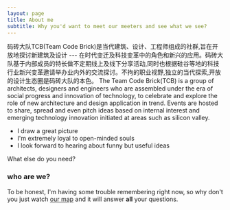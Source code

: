 ```yaml
---
layout: page
title: About me
subtitle: Why you'd want to meet our meeters and see what we see?
---
```


码砖大队TCB(Team Code Brick)是当代建筑、设计、工程师组成的社群,旨在开放地探讨新建筑及设计 --- 在时代变迁及科技变革中的角色和新兴的应用。码砖大队基于内部成员的特长做不定期线上及线下分享活动,同时也根据硅谷等地的科技行业新兴变革邀请举办业内外的交流探讨。不拘的职业视野,独立的当代探索,开放的设计生态圈是码砖大队的本色。
The Team Code Brick(TCB) is a group of architects, designers and engineers who are assembled under the era of social progress and innovation of technology, to celebrate and explore the role of new architecture and design application in trend. Events are hosted to share, spread and even pitch ideas based on internal interest and emerging technology innovation initiated at areas such as silicon valley.


- I draw a great picture
- I'm extremely loyal to open-minded souls
- I look forward to hearing about funny but useful ideas

What else do you need?

### who are we?

To be honest, I'm having some trouble remembering right now, so why don't you just watch [our map](https://wenhaowuuu.github.io/CodeBrickMap/) and it will answer **all** your questions.
